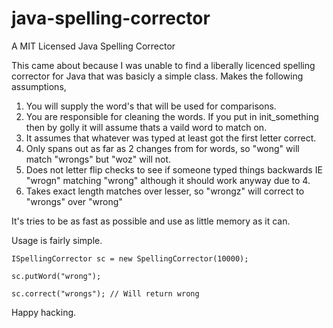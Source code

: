 # java-spelling-corrector
A MIT Licensed Java Spelling Corrector

This came about because I was unable to find a liberally licenced spelling corrector for Java that was basicly a simple class. 
Makes the following assumptions,

1. You will supply the word's that will be used for comparisons.
2. You are responsible for cleaning the words. If you put in init_something then by golly it will assume thats a vaild word to match on.
3. It assumes that whatever was typed at least got the first letter correct.
4. Only spans out as far as 2 changes from for words, so "wong" will match "wrongs" but "woz" will not.
5. Does not letter flip checks to see if someone typed things backwards IE "wrogn" matching "wrong" although it should work anyway due to 4.
6. Takes exact length matches over lesser, so "wrongz" will correct to "wrongs" over "wrong"

It's tries to be as fast as possible and use as little memory as it can.

Usage is fairly simple.

`ISpellingCorrector sc = new SpellingCorrector(10000);`

`sc.putWord("wrong");`

`sc.correct("wrongs"); // Will return wrong`

Happy hacking.
